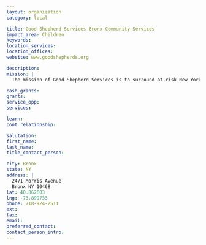 ```yaml
---
layout: organization
category: local

title: Good Shepherd Services Bronx Community Services
impact_area: Children
keywords: 
location_services: 
location_offices: 
website: www.goodshepherds.org

description: 
mission: |
  The mission of Good Shepherd Services is to surround at-risk New York City youth and their families with a web of supports that promote a safe passage to self-sufficiency.  To achieve our mission, we lead in the development of innovative youth development programs; provide quality, effective services that strengthen participants' connections with family, school and community; and advocate on their behalf for broader change.

cash_grants: 
grants: 
service_opp: 
services: 

learn: 
cont_relationship: 

salutation: 
first_name: 
last_name: 
title_contact_person: 

city: Bronx
state: NY
address: |
  2471 Morris Avenue  
  Bronx NY 10468
lat: 40.862603
lng: -73.899733
phone: 718-924-2511
ext: 
fax: 
email: 
preferred_contact: 
contact_person_intro: 
---
```

